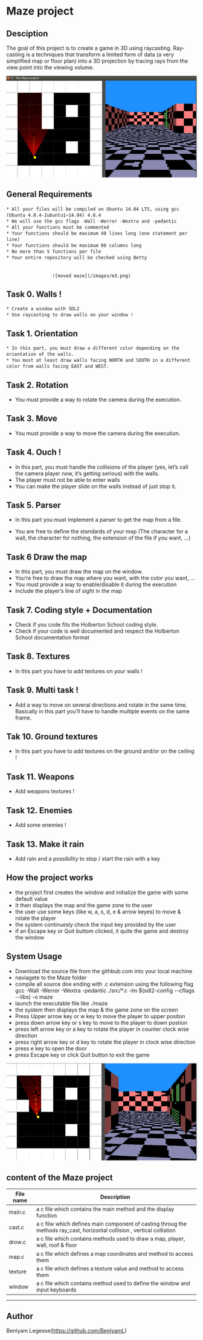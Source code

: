 # Maze project

## Desciption

The goal of this project is to create a game in 3D using raycasting. Ray-casting is a techniques that transform a limited form of data (a very simplified map or floor plan) into a 3D projection by tracing rays from the view point into the viewing volume.

![maze using raycasting](/images/m1.png)

## General Requirements

    * All your files will be compiled on Ubuntu 14.04 LTS, using gcc (Ubuntu 4.8.4-2ubuntu1~14.04) 4.8.4
    * We will use the gcc flags -Wall -Werror -Wextra and -pedantic
    * All your functions must be commented
    * Your functions should be maximum 40 lines long (one statement per line)
    * Your functions should be maximum 80 columns long
    * No more than 5 functions per file
    * Your entire repository will be checked using Betty
   

                     ![moved maze](/images/m3.png)

## Task 0. Walls !
    * Create a window with SDL2
    * Use raycasting to draw walls on your window !
    
## Task 1. Orientation
    * In this part, you must draw a different color depending on the orientation of the walls.
    * You must at least draw walls facing NORTH and SOUTH in a different color from walls facing EAST and WEST.

## Task 2. Rotation
   * You must provide a way to rotate the camera during the execution.

## Task 3. Move
   * You must provide a way to move the camera during the execution.

## Task 4. Ouch !
   * In this part, you must handle the collisions of the player (yes, let’s call the camera player now, it’s getting serious) with the walls.
   * The player must not be able to enter walls
   * You can make the player slide on the walls instead of just stop it.

## Task 5. Parser
   * In this part you must implement a parser to get the map from a file.

   *  You are free to define the standards of your map (The character for a wall, the character for nothing, the extension of the file if you want, …)
  
## Task 6 Draw the map
   * In this part, you must draw the map on the window.
   * You’re free to draw the map where you want, with the color you want, …
   * You must provide a way to enable/disable it during the execution
   * Include the player’s line of sight in the map

## Task 7. Coding style + Documentation
   * Check if you code fits the Holberton School coding style.
   * Check if your code is well documented and respect the Holberton School documentation format

## Task 8. Textures
   * In this part you have to add textures on your walls !

## Task 9. Multi task !
   * Add a way to move on several directions and rotate in the same time. Basically in this part you’ll have to handle multiple events on the same frame.

## Tak 10. Ground textures
   * In this part you have to add textures on the ground and/or on the ceiling !

## Task 11. Weapons
   * Add weapons textures !


## Task 12. Enemies
   * Add some enemies !

## Task 13. Make it rain
   * Add rain and a possibility to stop / start the rain with a key

## How the project works
   * the project first creates the window and initialize the game with some default value
   * It then displays the map and the game zone to the user
   * the user use some keys (like w, a, s, d, e & arrow keyes) to move & rotate the player
   * the system continuesly check the input key provided by the user
   * if an Escape key or Quit buttom clicked, it quite the game and destroy the window

## System Usage

   * Download the source file from the githbub.com into your local machine
   * naviagete to the Maze folder
   * compile all source doe ending with .c extension using the following flag
       gcc -Wall -Werror -Wextra -pedantic ./src/*.c -lm $(sdl2-config --cflags --libs) -o maze
   * launch the executable file like ./maze
   * the system then displays the map & the game zone on the screen
   * Press Upper arrow key or w key to move the player to upper positon
   * press down arrow key or s key to move to the player to down postion
   * press left arrow key or a key to rotate the player in counter clock wise direction
   * press right arrow key or d key to rotate the player in clock wise direction
   * press e key to open the door
   * press Escape key or click Quit button to exit the game

![door_open](/images/m5.png)

## content of the Maze project
| File name       | Description |
---               | ---    |
main.c            | a c file which contains the main method and the display function
cast.c            | a c filw which defines main component of casting throug the methods ray_cast, horizontal collision , vertical collistion
drow.c            | a c file which contains methods used to draw a map, player, wall, roof & floor
map.c             | a c file which defines a map coordinates and method to access them
texture           | a c file which defines a texture value and method to access them
window            | a c file which contains method used to define the window and input keyboards

--- 


## Author
Beniyam Legesse(https://github.com/BeniyamL)
